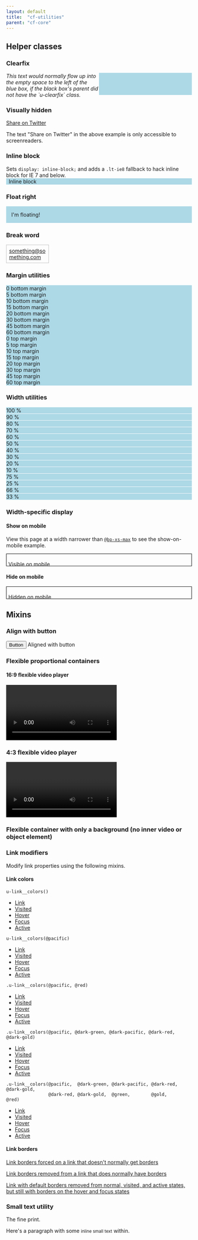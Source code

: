 ```yaml
---
layout: default
title:  "cf-utilities"
parent: "cf-core"
---
```



## Helper classes

### Clearfix

<div class="u-clearfix">
    <div style="float: right; width: 50%; height: 60px; background: lightblue;"></div>
</div>
<i>
    This text would normally flow up into the empty space to the left of the blue box,
    if the black box's parent did not have the `u-clearfix` class.
</i>

### Visually hidden

<a href="#">
    <span class="cf-icon cf-icon-twitter-square"></span>
    <span class="u-visually-hidden">Share on Twitter</span>
</a>

The text "Share on Twitter" in the above example is only accessible to screenreaders.

### Inline block

<div class="u-mb30">
    Sets <code>display: inline-block;</code> and adds a <code>.lt-ie8</code>
    fallback to hack inline block for IE 7 and below.
    <div class="u-inline-block" style="background: lightblue; padding: 0 0.5em;">
        Inline block
    </div>
</div>

### Float right

<div class="u-clearfix u-mb30">
    <div class="u-right" style="background: lightblue; padding: 1em;">I'm floating!</div>
</div>

### Break word

<div class="u-break-word u-mb30" style="width: 100px; padding: 0.5em; border: 1px solid silver;">
    <a href="#">
        something@something.com
    </a>
</div>

### Margin utilities

<div class="content-l u-mb30">
    <div class="content-l_col content-l_col-1-2">
        <div class="u-mb0" style="background-color: lightblue;">0 bottom margin</div>
        <div class="u-mb5" style="background-color: lightblue;">5 bottom margin</div>
        <div class="u-mb10" style="background-color: lightblue;">10 bottom margin</div>
        <div class="u-mb15" style="background-color: lightblue;">15 bottom margin</div>
        <div class="u-mb20" style="background-color: lightblue;">20 bottom margin</div>
        <div class="u-mb30" style="background-color: lightblue;">30 bottom margin</div>
        <div class="u-mb45" style="background-color: lightblue;">45 bottom margin</div>
        <div class="u-mb60" style="background-color: lightblue;">60 bottom margin</div>
    </div>
    <div class="content-l_col content-l_col-1-2">
        <div class="u-mt0" style="background-color: lightblue;">0 top margin</div>
        <div class="u-mt5" style="background-color: lightblue;">5 top margin</div>
        <div class="u-mt10" style="background-color: lightblue;">10 top margin</div>
        <div class="u-mt15" style="background-color: lightblue;">15 top margin</div>
        <div class="u-mt20" style="background-color: lightblue;">20 top margin</div>
        <div class="u-mt30" style="background-color: lightblue;">30 top margin</div>
        <div class="u-mt45" style="background-color: lightblue;">45 top margin</div>
        <div class="u-mt60" style="background-color: lightblue;">60 top margin</div>
    </div>
</div>

### Width utilities

<div class="u-w100pct" style="background: lightblue; margin-bottom: 1px;">
    100 %
</div>
<div class="u-w90pct" style="background: lightblue; margin-bottom: 1px;">
    90 %
</div>
<div class="u-w80pct" style="background: lightblue; margin-bottom: 1px;">
    80 %
</div>
<div class="u-w70pct" style="background: lightblue; margin-bottom: 1px;">
    70 %
</div>
<div class="u-w60pct" style="background: lightblue; margin-bottom: 1px;">
    60 %
</div>
<div class="u-w50pct" style="background: lightblue; margin-bottom: 1px;">
    50 %
</div>
<div class="u-w40pct" style="background: lightblue; margin-bottom: 1px;">
    40 %
</div>
<div class="u-w30pct" style="background: lightblue; margin-bottom: 1px;">
    30 %
</div>
<div class="u-w20pct" style="background: lightblue; margin-bottom: 1px;">
    20 %
</div>
<div class="u-w10pct" style="background: lightblue; margin-bottom: 1px;">
    10 %
</div>
<div class="u-w75pct" style="background: lightblue; margin-bottom: 1px;">
    75 %
</div>
<div class="u-w25pct" style="background: lightblue; margin-bottom: 1px;">
    25 %
</div>
<div class="u-w66pct" style="background: lightblue; margin-bottom: 1px;">
    66 %
</div>
<div class="u-w33pct u-mb30" style="background: lightblue; margin-bottom: 1px;">
    33 %
</div>

### Width-specific display

#### Show on mobile

View this page at a width narrower than [`@bp-xs-max`](cf-vars.html#breakpoint-variables)
to see the show-on-mobile example.

<div class="u-mb30" style="border: 1px solid black; height: 22px; padding: 5px;">
    <p class="u-show-on-mobile">Visible on mobile</p>
</div>

#### Hide on mobile

<div class="u-mb30" style="border: 1px solid black; height: 22px; padding: 5px;">
    <p class="u-hide-on-mobile">Hidden on mobile</p>
</div>


## Mixins

### Align with button

<button class="a-btn">Button</button>
<span class="u-align-with-btn">Aligned with button</span>

### Flexible proportional containers

#### 16:9 flexible video player

<div class="u-flexible-container u-mb30">
    <video class="u-flexible-container_inner"
           style="background: lightgray;"
           controls>
    </video>
</div>

### 4:3 flexible video player

<div class="u-flexible-container u-flexible-container__4-3 u-mb30">
    <video class="u-flexible-container_inner"
           style="background: lightgray;"
           controls>
    </video>
</div>

### Flexible container with only a background (no inner video or object element)

<div class="u-flexible-container u-mb30"
     style="background-image: url(http://placekitten.com/870/490);
            background-position: center center;
            background-repeat: no-repeat;"></div>

### Link modifiers

Modify link properties using the following mixins.

#### Link colors

`u-link__colors()`

<ul class="link-color-example-0">
    <li><a href="#">Link</a></li>
    <li><a class="visited" href="#">Visited</a></li>
    <li><a class="hover" href="#">Hover</a></li>
    <li><a class="focus" href="#">Focus</a></li>
    <li><a class="active" href="#">Active</a></li>
</ul>

`u-link__colors(@pacific)`

<ul class="link-color-example-1">
    <li><a href="#">Link</a></li>
    <li><a class="visited" href="#">Visited</a></li>
    <li><a class="hover" href="#">Hover</a></li>
    <li><a class="focus" href="#">Focus</a></li>
    <li><a class="active" href="#">Active</a></li>
</ul>

`.u-link__colors(@pacific, @red)`

<ul class="link-color-example-2">
    <li><a href="#">Link</a></li>
    <li><a class="visited" href="#">Visited</a></li>
    <li><a class="hover" href="#">Hover</a></li>
    <li><a class="focus" href="#">Focus</a></li>
    <li><a class="active" href="#">Active</a></li>
</ul>

`.u-link__colors(@pacific, @dark-green, @dark-pacific, @dark-red, @dark-gold)`

<ul class="link-color-example-5">
    <li><a href="#">Link</a></li>
    <li><a class="visited" href="#">Visited</a></li>
    <li><a class="hover" href="#">Hover</a></li>
    <li><a class="focus" href="#">Focus</a></li>
    <li><a class="active" href="#">Active</a></li>
</ul>

```
.u-link__colors(@pacific,  @dark-green, @dark-pacific, @dark-red, @dark-gold,
                @dark-red, @dark-gold,  @green,        @gold,     @red)
```

<ul class="link-color-example-10">
    <li><a href="#">Link</a></li>
    <li><a class="visited" href="#">Visited</a></li>
    <li><a class="hover" href="#">Hover</a></li>
    <li><a class="focus" href="#">Focus</a></li>
    <li><a class="active" href="#">Active</a></li>
</ul>

#### Link borders

<div class="u-mb15">
    <a class="u-link__border" href="#">
        Link borders forced on a link that doesn't normally get borders
    </a>
</div>

<p>
    <a class="u-link__no-border" href="#">
        Link borders removed from a link that does normally have borders
    </a>
</p>

<p>
    <a class="u-link__hover-border" href="#">
        Link with default borders removed from normal, visited, and active states,
        but still with borders on the hover and focus states
    </a>
</p>

### Small text utility

<p class="u-small-text">The fine print.</p>
<p>Here's a paragraph with some <small>inline small text</small> within.</p>

